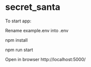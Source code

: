 # secret_santa

To start app:

Rename example.env into .env

npm install

npm run start

Open in browser http://localhost:5000/

